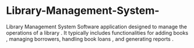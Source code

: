 # Library-Management-System-
Library Management System  Software application designed to manage the operations of a library . It typically  includes functionalities for adding books , managing borrowers, handling book loans , and generating reports .
